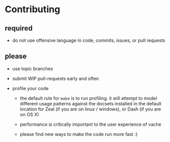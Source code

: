 Contributing
============

required
--------

* do not use offensive language in code, commits, issues, or pull requests


please
------

* use topic branches

* submit WIP pull-requests early and often

* profile your code
  - the default rule for `make` is to run profiling. it will attempt to model
    different usage patterns against the docsets installed in the default
    location for Zeal (if you are on linux / windows), or Dash (if you are on OS
    X)

  - performance is critically important to the user experience of vache

  - please find new ways to make the code run more fast :)
